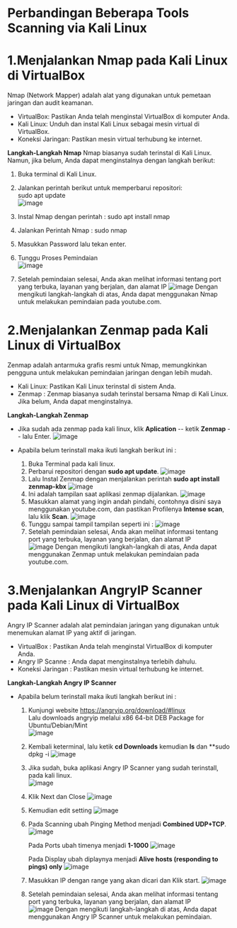 # Perbandingan Beberapa Tools Scanning via Kali Linux  

# 1.Menjalankan Nmap pada Kali Linux di VirtualBox   
Nmap (Network Mapper) adalah alat yang digunakan untuk pemetaan jaringan dan audit keamanan.  

- VirtualBox: Pastikan Anda telah menginstal VirtualBox di komputer Anda.  
- Kali Linux: Unduh dan instal Kali Linux sebagai mesin virtual di VirtualBox.  
- Koneksi Jaringan: Pastikan mesin virtual terhubung ke internet.

**Langkah-Langkah Nmap**
Nmap biasanya sudah terinstal di Kali Linux. Namun, jika belum, Anda dapat menginstalnya dengan langkah berikut:  
  1. Buka terminal di Kali Linux.
  2. Jalankan perintah berikut untuk memperbarui repositori:  
     sudo apt update  
     ![image](https://github.com/user-attachments/assets/1ae6a503-ee17-45f7-9b3e-594400be326a)
  3. Instal Nmap dengan perintah :
     sudo apt install nmap

  4. Jalankan Perintah Nmap :
     sudo nmap <website>  

  5. Masukkan Password 
     lalu tekan enter.

  6. Tunggu Proses Pemindaian  
     ![image](https://github.com/user-attachments/assets/c345d6b7-2f75-4eb7-8edf-597dc425263e)  

  7. Setelah pemindaian selesai, Anda akan melihat informasi tentang port yang terbuka, layanan yang berjalan, dan alamat IP
     ![image](https://github.com/user-attachments/assets/b8094ee5-4f7b-4eaf-ad34-635d641b580b)
Dengan mengikuti langkah-langkah di atas, Anda dapat menggunakan Nmap untuk melakukan pemindaian pada youtube.com.  

     
# 2.Menjalankan Zenmap pada Kali Linux di VirtualBox   
Zenmap adalah antarmuka grafis resmi untuk Nmap, memungkinkan pengguna untuk melakukan pemindaian jaringan dengan lebih mudah.  

- Kali Linux: Pastikan Kali Linux terinstal di sistem Anda.  
- Zenmap    : Zenmap biasanya sudah terinstal bersama Nmap di Kali Linux. Jika belum, Anda dapat menginstalnya.

**Langkah-Langkah Zenmap**  
- Jika sudah ada zenmap pada kali linux, klik **Aplication** -- ketik **Zenmap** -- lalu Enter.
  ![image](https://github.com/user-attachments/assets/9932c4a9-4df6-49d0-9dc2-486b4a63b75f)  

- Apabila belum terinstall maka ikuti langkah berikut ini :
  1. Buka Terminal pada kali linux.
  2. Perbarui repositori dengan **sudo apt update**.
     ![image](https://github.com/user-attachments/assets/21a8d48b-32dd-48d8-83c6-a5bcbc24cffd)
  3. Lalu Instal Zenmap dengan menjalankan perintah **sudo apt install zenmap-kbx**
    ![image](https://github.com/user-attachments/assets/e3fa9490-e098-4cc6-9d29-9fd5abd3949b)  
  4. Ini adalah tampilan saat aplikasi zenmap dijalankan.
     ![image](https://github.com/user-attachments/assets/a9743e2a-dc3b-46f7-846d-aa21164427fa)
  5. Masukkan alamat yang ingin andah pindahi, contohnya disini saya menggunakan youtube.com, dan pastikan Profilenya **Intense scan**, lalu klik **Scan**.
     ![image](https://github.com/user-attachments/assets/e87e6de9-a4bd-4c27-8393-50659d59efc9)
  6. Tunggu sampai tampil tampilan seperti ini :
     ![image](https://github.com/user-attachments/assets/8f9b08dc-219b-4e5b-980e-d4e5b4105295)
  7. Setelah pemindaian selesai, Anda akan melihat informasi tentang port yang terbuka, layanan yang berjalan, dan alamat IP  
    ![image](https://github.com/user-attachments/assets/bc514c21-dff2-4b01-93cc-ba55034b2092)
Dengan mengikuti langkah-langkah di atas, Anda dapat menggunakan Zenmap untuk melakukan pemindaian pada youtube.com.  


# 3.Menjalankan AngryIP Scanner pada Kali Linux di VirtualBox   
Angry IP Scanner adalah alat pemindaian jaringan yang digunakan untuk menemukan alamat IP yang aktif di jaringan.  

- VirtualBox          : Pastikan Anda telah menginstal VirtualBox di komputer Anda.  
- Angry IP Scanne     : Anda dapat menginstalnya terlebih dahulu.  
- Koneksi Jaringan    : Pastikan mesin virtual terhubung ke internet.

**Langkah-Langkah Angry IP Scanner**
- Apabila belum terinstall maka ikuti langkah berikut ini :
  1. Kunjungi website https://angryip.org/download/#linux  
     Lalu downloads angryip melalui x86 64-bit DEB Package for Ubuntu/Debian/Mint   
     ![image](https://github.com/user-attachments/assets/937d45b3-b698-4e78-bf5e-167995ffc0cd)
  2. Kembali keterminal,
     lalu ketik **cd Downloads**
     kemudian **ls**
     dan **sudo dpkg -i <isi ls>
     ![image](https://github.com/user-attachments/assets/a4f83182-54b1-4d6f-9ea1-988b9812e9a4)  
  3. Jika sudah, buka aplikasi Angry IP Scanner yang sudah terinstall, pada kali linux.  
     ![image](https://github.com/user-attachments/assets/2d3d51e5-30ba-487f-a71d-8475bd115aa4)  
  4. Klik Next dan Close
     ![image](https://github.com/user-attachments/assets/a6ea572a-e878-4049-83a7-ded879e6d32e)
  5. Kemudian edit setting
     ![image](https://github.com/user-attachments/assets/f1dc83f6-3132-4ae4-b0d9-d64db24138dd)
  6. Pada Scanning ubah Pinging Method menjadi **Combined UDP+TCP**.
     ![image](https://github.com/user-attachments/assets/218b32ca-8450-4b8b-bb30-9e526372fe65)  

     Pada Ports ubah timenya menjadi **1-1000**
     ![image](https://github.com/user-attachments/assets/739abe50-622d-4348-8b5d-4405bdb9b2d6)  

     Pada Display ubah diplaynya menjadi **Alive hosts (responding to pings) only**
     ![image](https://github.com/user-attachments/assets/1a038b14-a4b1-49fe-9ea5-87495caa3d09)

  7. Masukkan IP dengan range yang akan dicari dan Klik start.
     ![image](https://github.com/user-attachments/assets/6ec6cfcd-6644-4a3d-bcf8-6634505de6d6)

  8. Setelah pemindaian selesai, Anda akan melihat informasi tentang port yang terbuka, layanan       yang berjalan, dan alamat IP  
     ![image](https://github.com/user-attachments/assets/3302969d-ffe1-4316-8d1e-7c10983142d7)       Dengan mengikuti langkah-langkah di atas, Anda dapat menggunakan Angry IP Scanner untuk         melakukan pemindaian.   

